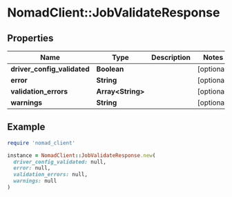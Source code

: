 # NomadClient::JobValidateResponse

## Properties

| Name | Type | Description | Notes |
| ---- | ---- | ----------- | ----- |
| **driver_config_validated** | **Boolean** |  | [optional] |
| **error** | **String** |  | [optional] |
| **validation_errors** | **Array&lt;String&gt;** |  | [optional] |
| **warnings** | **String** |  | [optional] |

## Example

```ruby
require 'nomad_client'

instance = NomadClient::JobValidateResponse.new(
  driver_config_validated: null,
  error: null,
  validation_errors: null,
  warnings: null
)
```

